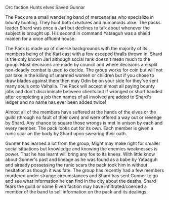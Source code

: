 Orc faction
Hunts elves
Saved Gunnar

The Pack are a small wandering band of mercenaries who specialize in bounty hunting. They hunt both creatures and humanoids alike. The packs leader Shard was once a Jarl but declines to talk about whenever the subject is brought up. His second in command Yataaguh was a shield maiden for a once affluent house.

The Pack is made up of diverse backgrounds with the majority of its members being of the Karl cast with a few escaped thralls thrown in. Shard is the only known Jarl although social rank doesn't mean much to the group. Most decisions are made by council and where decisions are split non-deadly combat is used to decide. The group works for coin but will not par take in the killing of unarmed women or children but if you chose to draw blades against them then may Odin be on your side for they've sent many souls onto Valhalla. The Pack will accept almost all paying bounty jobs and don't discriminate between clients but if wronged or short handed after completing a job then names of all involved are added to Shard's ledger and no name has ever been added twice!

Almost all of the members have suffered at the hands of the elves or the guild (through no fault of their own) and were offered a way out or revenge by Shard. Any chance to square those wrongs is met in unison by each and every member. The pack looks out for its own. Each member is given a runic scar on the body by Shard upon swearing their oath.

Gunner has learned a lot from the group, Might may make right for smaller social situations but knowledge and knowing the enemies weaknesses is power. That he has learnt will bring any foe to its knees. With little know about Gunner's past and lineage as he was found as a babe by Yataaguh and already possessing the runic scars the pack took him in without hesitation as though it was fate. The group has recently had a few members murdered under strange circumstances and Shard has sent Gunner to go and see what information he can find in the city about the deaths. Shard fears the guild or some Elven faction may have infiltrated/coerced a member of the band to sell information on the pack and its dealings.